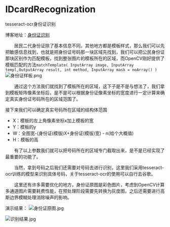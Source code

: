 # IDcardRecognization
tesseract-ocr身份证识别

博客地址：[身份证识别](http://samychen.com/2018/02/21/身份证识别/)

&emsp;&emsp;居民二代身份证除了基本信息不同，其他地方都是模板样式，那么我们可以先把敏感信息找到，也就是把身份证号码那一块区域先找到，我们可以把公民身份证那块区别作为匹配模板，找到整张图片的模板所在的区域，而OpenCV刚好提供了模板匹配的方法`matchTemplate( InputArray image, InputArray templ,OutputArray result, int method, InputArray mask = noArray() )`
![身份证样板.png](http://upload-images.jianshu.io/upload_images/4398977-5ac71527080936b6.png?imageMogr2/auto-orient/strip%7CimageView2/2/w/1240)

&emsp;&emsp;通过这个方法我们就找到了模板所在的区域，这下子是不是与想法了，我们拿到模板矩阵像素坐标后，是不是可以根据身份证像素坐标的宽度进行一定计算来确定真实身份证号码所在的区域范围了。

接下来我们可以确定真实号码所在区域的结构体范围
* X：模板的左上角像素坐标x加上模板的宽
* Y：模板的y
* W：全图宽-(身份证(模版)X+身份证(模版)宽) - n(给个大概值)
* H：模板的高

&emsp;&emsp;有了以上参数我们就可以把号码所在的区域专门截取出来，是不是已经实现了最重要的功能了。

&emsp;&emsp;当然，拿到号码之后我们还需要对号码去进行识别，这里我们采用tesseract-ocr训练的模型来识别具体号码，关于tesseract-ocr的使用可以自行去谷歌。

&emsp;&emsp;这里还有许多需要优化的地方，身份证原图是彩色图片，考虑到OpenCV计算多通道图片需要耗费性能，在预处理阶段需要先转换为灰度图，之后还需要进行高斯边界模糊处理消除噪声的影响。


演示结果：
![身份证原图.jpg](http://upload-images.jianshu.io/upload_images/4398977-f2370bb06d5b80f1.jpg?imageMogr2/auto-orient/strip%7CimageView2/2/w/1240)

![识别结果.jpg](http://upload-images.jianshu.io/upload_images/4398977-8801d35753e6a224.jpg?imageMogr2/auto-orient/strip%7CimageView2/2/w/1240)

